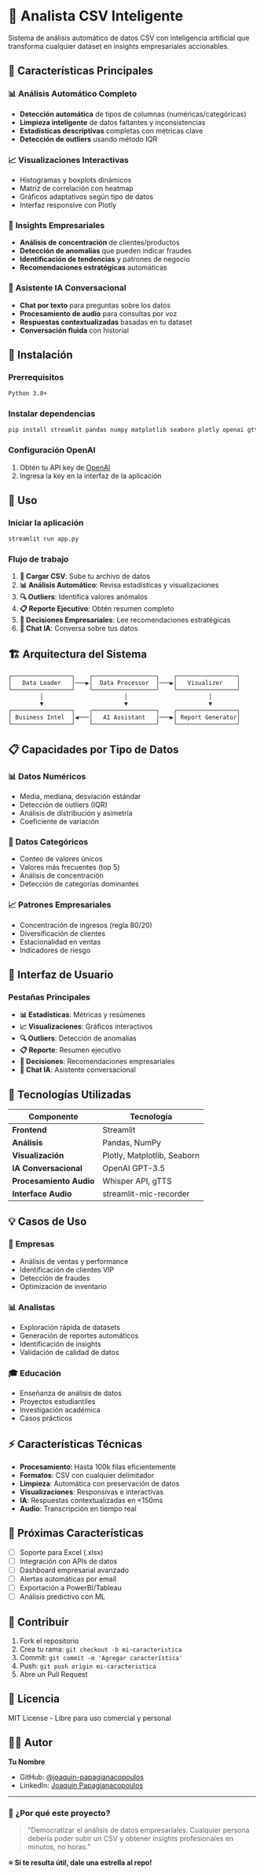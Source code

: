 # 🤖 Analista CSV Inteligente

Sistema de análisis automático de datos CSV con inteligencia artificial que transforma cualquier dataset en insights empresariales accionables.

## 🎯 Características Principales

### 📊 **Análisis Automático Completo**
- **Detección automática** de tipos de columnas (numéricas/categóricas)
- **Limpieza inteligente** de datos faltantes y inconsistencias
- **Estadísticas descriptivas** completas con métricas clave
- **Detección de outliers** usando método IQR

### 📈 **Visualizaciones Interactivas** 
- Histogramas y boxplots dinámicos
- Matriz de correlación con heatmap
- Gráficos adaptativos según tipo de datos
- Interfaz responsive con Plotly

### 🎯 **Insights Empresariales**
- **Análisis de concentración** de clientes/productos
- **Detección de anomalías** que pueden indicar fraudes
- **Identificación de tendencias** y patrones de negocio
- **Recomendaciones estratégicas** automáticas

### 🤖 **Asistente IA Conversacional**
- **Chat por texto** para preguntas sobre los datos
- **Procesamiento de audio** para consultas por voz
- **Respuestas contextualizadas** basadas en tu dataset
- **Conversación fluida** con historial

## 🚀 Instalación

### Prerrequisitos
```bash
Python 3.8+
```

### Instalar dependencias
```bash
pip install streamlit pandas numpy matplotlib seaborn plotly openai gtts streamlit-mic-recorder
```

### Configuración OpenAI
1. Obtén tu API key de [OpenAI](https://platform.openai.com/)
2. Ingresa la key en la interfaz de la aplicación

## 📱 Uso

### Iniciar la aplicación
```bash
streamlit run app.py
```

### Flujo de trabajo
1. **📁 Cargar CSV**: Sube tu archivo de datos
2. **📊 Análisis Automático**: Revisa estadísticas y visualizaciones
3. **🔍 Outliers**: Identifica valores anómalos
4. **📋 Reporte Ejecutivo**: Obtén resumen completo
5. **💼 Decisiones Empresariales**: Lee recomendaciones estratégicas
6. **🤖 Chat IA**: Conversa sobre tus datos

## 🏗️ Arquitectura del Sistema

```
┌─────────────────┐    ┌──────────────────┐    ┌─────────────────┐
│   Data Loader   │───▶│  Data Processor  │───▶│   Visualizer    │
└─────────────────┘    └──────────────────┘    └─────────────────┘
         │                       │                       │
         ▼                       ▼                       ▼
┌─────────────────┐    ┌──────────────────┐    ┌─────────────────┐
│ Business Intel  │◀───│   AI Assistant   │───▶│ Report Generator│
└─────────────────┘    └──────────────────┘    └─────────────────┘
```

## 📋 Capacidades por Tipo de Datos

### 📊 **Datos Numéricos**
- Media, mediana, desviación estándar
- Detección de outliers (IQR)
- Análisis de distribución y asimetría
- Coeficiente de variación

### 📝 **Datos Categóricos**
- Conteo de valores únicos
- Valores más frecuentes (top 5)
- Análisis de concentración
- Detección de categorías dominantes

### 📈 **Patrones Empresariales**
- Concentración de ingresos (regla 80/20)
- Diversificación de clientes
- Estacionalidad en ventas
- Indicadores de riesgo

## 🎨 Interfaz de Usuario

### **Pestañas Principales**
- **📊 Estadísticas**: Métricas y resúmenes
- **📈 Visualizaciones**: Gráficos interactivos  
- **🔍 Outliers**: Detección de anomalías
- **📋 Reporte**: Resumen ejecutivo
- **💼 Decisiones**: Recomendaciones empresariales
- **🤖 Chat IA**: Asistente conversacional

## 🔧 Tecnologías Utilizadas

| Componente | Tecnología |
|------------|------------|
| **Frontend** | Streamlit |
| **Análisis** | Pandas, NumPy |
| **Visualización** | Plotly, Matplotlib, Seaborn |
| **IA Conversacional** | OpenAI GPT-3.5 |
| **Procesamiento Audio** | Whisper API, gTTS |
| **Interface Audio** | streamlit-mic-recorder |

## 💡 Casos de Uso

### 🏢 **Empresas**
- Análisis de ventas y performance
- Identificación de clientes VIP
- Detección de fraudes
- Optimización de inventario

### 📊 **Analistas**
- Exploración rápida de datasets
- Generación de reportes automáticos
- Identificación de insights
- Validación de calidad de datos

### 🎓 **Educación**
- Enseñanza de análisis de datos
- Proyectos estudiantiles
- Investigación académica
- Casos prácticos

## ⚡ Características Técnicas

- **Procesamiento**: Hasta 100k filas eficientemente
- **Formatos**: CSV con cualquier delimitador
- **Limpieza**: Automática con preservación de datos
- **Visualizaciones**: Responsivas e interactivas
- **IA**: Respuestas contextualizadas en <150ms
- **Audio**: Transcripción en tiempo real

## 🚀 Próximas Características

- [ ] Soporte para Excel (.xlsx)
- [ ] Integración con APIs de datos
- [ ] Dashboard empresarial avanzado
- [ ] Alertas automáticas por email
- [ ] Exportación a PowerBI/Tableau
- [ ] Análisis predictivo con ML

## 🤝 Contribuir

1. Fork el repositorio
2. Crea tu rama: `git checkout -b mi-caracteristica`
3. Commit: `git commit -m 'Agregar característica'`
4. Push: `git push origin mi-caracteristica`
5. Abre un Pull Request

## 📄 Licencia

MIT License - Libre para uso comercial y personal

## 👨‍💻 Autor

**Tu Nombre**
- GitHub: [@joaquin-papagianacopoulos](https://github.com/joaquin-papagianacopoulos)
- LinkedIn: [Joaquin Papagianacopoulos](https://linkedin.com/in/joaquinpapagianacopoulos)

---

### 🎯 **¿Por qué este proyecto?**

> "Democratizar el análisis de datos empresariales. Cualquier persona debería poder subir un CSV y obtener insights profesionales en minutos, no horas."

**⭐ Si te resulta útil, dale una estrella al repo!**